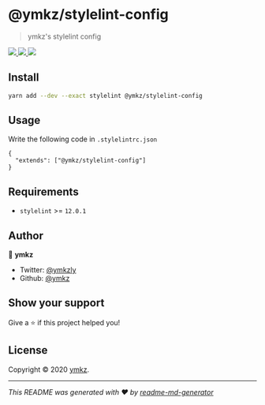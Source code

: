 # @ymkz/stylelint-config

> ymkz's stylelint config

<p>
  <a href="https://www.npmjs.com/package/@ymkz/stylelint-config" target="_blank" rel="noopener noreferrer">
    <img src="https://flat.badgen.net/npm/v/@ymkz/stylelint-config?icon=npm" />
  </a>
  <a href="https://www.npmjs.com/package/@ymkz/stylelint-config" target="_blank" rel="noopener noreferrer">
    <img src="https://flat.badgen.net/npm/license/@ymkz/stylelint-config?icon=npm" />
  </a>
  <a href="https://twitter.com/ymkzly" target="_blank" rel="noopener noreferrer">
    <img src="https://flat.badgen.net/twitter/follow/ymkzly?icon=twitter" />
  </a>
</p>

## Install

```sh
yarn add --dev --exact stylelint @ymkz/stylelint-config
```

## Usage

Write the following code in `.stylelintrc.json`

```
{
  "extends": ["@ymkz/stylelint-config"]
}
```

## Requirements

- `stylelint` >= `12.0.1`

## Author

👤 **ymkz**

- Twitter: [@ymkzly](https://twitter.com/ymkzly)
- Github: [@ymkz](https://github.com/ymkz)

## Show your support

Give a ⭐️ if this project helped you!

## License

Copyright © 2020 [ymkz](https://github.com/ymkz).

---

_This README was generated with ❤️ by [readme-md-generator](https://github.com/kefranabg/readme-md-generator)_
